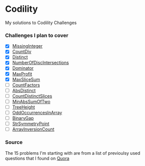# Codility
My solutions to Codility Challenges

### Challenges I plan to cover
- [x] [MissingInteger](https://codility.com/c/intro/demo6BVXVY-CGJ)
- [x] [CountDiv](https://codility.com/c/intro/demoX9JSRZ-QQG)
- [x] [Distinct](https://codility.com/c/intro/demoU6SZNX-38Z)
- [x] [NumberOfDiscIntersections](https://codility.com/c/intro/demoMH82Z4-QKM)
- [x] [Dominator](https://codility.com/c/intro/demoZUVD57-U7D)
- [x] [MaxProfit](https://codility.com/c/intro/demoCEAQSR-XEZ)
- [x] [MaxSliceSum](https://codility.com/c/intro/demoP4TUSK-WWZ)
- [ ] [CountFactors](https://codility.com/c/intro/demoPW3H22-QNC)
- [ ] [AbsDistinct](https://codility.com/c/intro/demoTYRQTX-B25)
- [ ] [CountDistinctSlices](https://codility.com/c/intro/demo3UPJJN-JFS)
- [ ] [MinAbsSumOfTwo](https://codility.com/c/intro/demoR6Z92U-2U2)
- [ ] [TreeHeight](https://codility.com/c/intro/demoDGKJZ9-6GM)
- [ ] [OddOccurrencesInArray](https://codility.com/c/intro/demoHP5ZER-V38)
- [ ] [BinaryGap](https://codility.com/c/intro/demoX5TN4R-4MB)
- [ ] [StrSymmetryPoint](https://codility.com/c/intro/demoSV6VNG-JN5)
- [ ] [ArrayInversionCount](https://codility.com/c/intro/demo8FZFMR-FY4)

### Source
The 15 problems I'm starting with are from a list of previoulsy used questions that I found on [Quora](http://www.quora.com/What-is-Codility-and-how-can-one-make-the-best-use-of-it)
